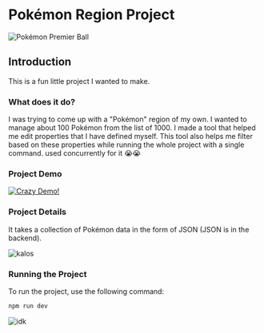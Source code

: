 # Pokémon Region Project

![Pokémon Premier Ball](https://archives.bulbagarden.net/media/upload/6/60/Premier_Ball_battle_V.png) 
## Introduction

This is a fun little project I wanted to make.


### What does it do?

I was trying to come up with a "Pokémon" region of my own. I wanted to manage about 100 Pokémon from the list of 1000. I made a tool that helped me edit properties that I have defined myself. This tool also helps me filter based on these properties while running the whole project with a single command. used concurrently for it 😭😭

### Project Demo 
[![Crazy Demo!](https://archives.bulbagarden.net/media/upload/thumb/7/7e/BMGf_bulb.png/105px-BMGf_bulb.png)](https://youtu.be/JGhiGZmF6Ig)

### Project Details

It takes a collection of Pokémon data in the form of JSON (JSON is in the backend).

![kalos](https://archives.bulbagarden.net/media/upload/9/90/Kalos_Gym_Leaders_anime.png)

### Running the Project

To run the project, use the following command:

```sh
npm run dev

```
![idk](https://archives.bulbagarden.net/media/upload/1/10/Moon_Ball_battle_V.png)
